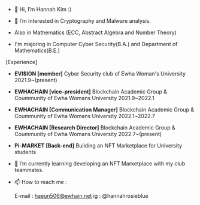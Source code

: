 - 👋 Hi, I’m Hannah Kim :)
- 👀 I’m interested in Cryptography and Malware analysis.
-   
     Also in Mathematics (ECC, Abstract Algebra and Number Theory) 

 - I'm majoring in Computer Cyber Security(B.A.) and Department of Mathematics(B.E.)


[Experience]

- **EVI$ION [member]** Cyber Security club of Ewha Woman's University 2021.9~(present)
- **EWHACHAIN [vice-president]** Blockchain Academic Group & Coummunity of Ewha Womans University 2021.9~2022.1
- **EWHACHAIN [Communication Manager]** Blockchain Academic Group & Coummunity of Ewha Womans University 2022.1~2022.7
- **EWHACHAIN [Research Director]** Blockchain Academic Group & Coummunity of Ewha Womans University 2022.7~(present)
- **Pi-MARKET [Back-end]** Building an NFT Marketplace for University students

- 🌱 I’m currently learning developing an NFT Marketplace with my club teammates. 
- 📫 How to reach me : 
  
   E-mail : haeun506@ewhain.net
   ig : @hannahrosieblue
 

<!---
rosieposiess/rosieposiess is a ✨ special ✨ repository because its `README.md` (this file) appears on your GitHub profile.
You can click the Preview link to take a look at your changes.
- 💞️ I’m looking to collaborate on ...
--->


